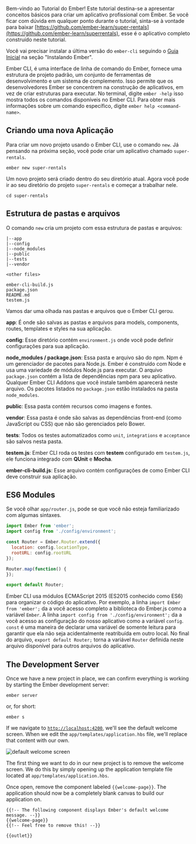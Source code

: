 Bem-vindo ao Tutorial do Ember!
Este tutorial destina-se a apresentar conceitos básicos para criar um aplicativo profissional com Ember.
Se você ficar com dúvida em qualquer ponto durante o tutorial, sinta-se à vontade para baixar [https://github.com/ember-learn/super-rentals](https://github.com/ember-learn/superrentals), esse é o aplicativo completo construído neste tutorial.

Você vai precisar instalar a última versão do `ember-cli` seguindo o [Guia Inicial](../../getting-started/quick-start/#toc_install-ember) na seção "Instalando Ember".

Ember CLI, é uma interface de linha de comando do Ember, fornece uma estrutura de projeto padrão, um conjunto de ferramentas de desenvolvimento e um sistema de complemento.
Isso permite que os desenvolvedores Ember se concentrem na construção de aplicativos, em vez de criar estruturas para executar.
No terminal, digite `ember -help` isso mostra todos os comandos disponíveis no Ember CLI. Para obter mais informações sobre um comando específico, digite `ember help <command-name>`.

## Criando uma nova Aplicação

Para criar um novo projeto usando o Ember CLI, use o comando `new`. Já pensando na próxima seção, você pode criar um aplicativo chamado `super-rentals`.

```shell
ember new super-rentals
```
Um novo projeto será criado dentro do seu diretório atual. Agora você pode ir ao seu diretório do projeto `super-rentals` e começar a trabalhar nele.

```shell
cd super-rentals
```

## Estrutura de pastas e arquivos

O comando `new` cria um projeto com essa estrutura de pastas e arquivos:

```text
|--app
|--config
|--node_modules
|--public
|--tests
|--vendor

<other files>

ember-cli-build.js
package.json
README.md
testem.js
```

Vamos dar uma olhada nas pastas e arquivos que o Ember CLI gerou.

**app**: É onde são salvas as pastas e arquivos para models, components, routes, templates e styles na sua aplicação.

**config**: Esse diretório contém `environment.js` onde você pode definir configurações para sua aplicação.

**node_modules / package.json**: Essa pasta e arquivo são do npm. Npm é um gerenciador de pacotes para Node.js.
Ember é construído com Node e usa uma variedade de módulos Node.js para executar. O arquivo `package.json` contém a lista de dependências npm para seu aplicativo. Qualquer Ember CLI Addons que você instale também aparecerá neste arquivo. Os pacotes listados no `package.json` estão instalados na pasta `node_modules`.



**public**: Essa pasta contém recursos como imagens e fontes.

**vendor**: Essa pasta é onde são salvas as dependências front-end (como JavaScript ou CSS) que não são gerenciados pelo Bower.

**tests**: Todos os testes automatizados como `unit`, `integrations` e `acceptance` são salvos nesta pasta.

**testem.js**: Ember CLI roda os testes com **testem** configurado em `testem.js`, ele funciona integrado com **QUnit** e **Mocha**.

**ember-cli-build.js**: Esse arquivo contém configurações de como Ember CLI deve construir sua aplicação.

## ES6 Modules

Se você olhar `app/router.js`, pode se que você não esteja familiarizado com algumas sintaxes.

```app/router.js
import Ember from 'ember';
import config from './config/environment';

const Router = Ember.Router.extend({
  location: config.locationType,
  rootURL: config.rootURL
});

Router.map(function() {
});

export default Router;
```

Ember CLI usa módulos ECMAScript 2015 (ES2015 conhecido como ES6) para organizar o código do aplicativo.
Por exemplo, a linha `import Ember from 'ember';` da a você acesso completo a biblioteca do Ember.js como a variável `Ember`. A linha `import config from './config/environment';` da a você acesso as configuração do nosso aplicativo como a variável `config`. `const` é uma maneira de declarar uma variável de somente leitura para garantir que ela não seja acidentalmente reatribuída em outro local. No final do arquivo, `export default Router;` torna a variável `Router` definida neste arquivo disponível para outros arquivos do aplicativo.

## The Development Server

Once we have a new project in place, we can confirm everything is working by
starting the Ember development server:

```shell
ember server
```

or, for short:

```shell
ember s
```

If we navigate to [`http://localhost:4200`](http://localhost:4200), we'll see the default welcome screen.
When we edit the `app/templates/application.hbs` file, we'll replace that content with our own.

![default welcome screen](../../images/ember-cli/default-welcome-page.png)

The first thing we want to do in our new project is to remove the welcome screen.
We do this by simply opening up the application template file located at `app/templates/application.hbs`.

Once open, remove the component labeled `{{welcome-page}}`.
The application should now be a completely blank canvas to build our application on.

```app/templates/application.hbs{-1,-2,-3}
{{!-- The following component displays Ember's default welcome message. --}}
{{welcome-page}}
{{!-- Feel free to remove this! --}}

{{outlet}}

```
